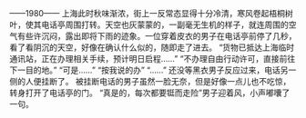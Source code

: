 
——1980——
上海此时秋味渐浓，街上一反常态显得十分冷清，寒风卷起梧桐树叶，使其电话亭周围打转。天空也灰蒙蒙的，一副毫无生机的样子，就连周围的空气有些许沉闷，露出即将下雨的迹象。一位穿着皮衣的男子在电话亭前停了几秒，看了看阴沉的天空，好像在确认什么似的，随即走了进去。
“货物已抵达上海临时通讯站，正在办理相关手续，预计明日启程……”
“不办理自由行动许可，直接前往下一目的地。”
“可是……”
“按我说的办”
“……”
还没等黑衣男子反应过来，电话另一侧的人便挂断了。
被挂断电话的男子虽然一脸无奈，但是好像一点儿也不吃惊，转身打开了电话亭的门。
“真是的，每次都要铤而走险”男子迎着风，小声嘟囔了一句。



